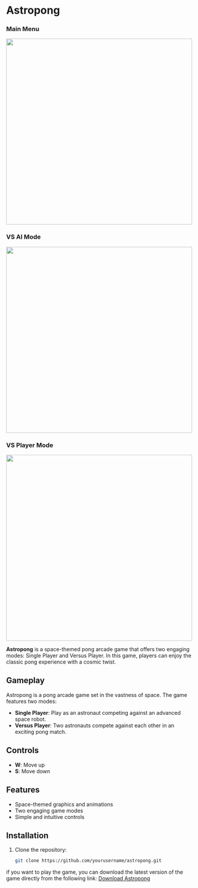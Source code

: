 # Astropong
### Main Menu
<img src="https://github.com/ydunsscotus/Astropong/assets/113657705/916b8203-9efd-4375-91c0-de896754dcdb" width="500">

### VS AI Mode
<img src="https://github.com/ydunsscotus/Astropong/assets/113657705/34f8bd27-3ea6-4658-8391-c7a343c38878" width="500">

### VS Player Mode
<img src="https://github.com/ydunsscotus/Astropong/assets/113657705/45f081d9-7531-41d0-ac3a-135672311855" width="500">

**Astropong** is a space-themed pong arcade game that offers two engaging modes: Single Player and Versus Player. In this game, players can enjoy the classic pong experience with a cosmic twist.

## Gameplay

Astropong is a pong arcade game set in the vastness of space. The game features two modes:

- **Single Player**: Play as an astronaut competing against an advanced space robot.
- **Versus Player**: Two astronauts compete against each other in an exciting pong match.

## Controls

- **W**: Move up
- **S**: Move down

## Features

- Space-themed graphics and animations
- Two engaging game modes
- Simple and intuitive controls

## Installation

1. Clone the repository:
    ```sh
    git clone https://github.com/yourusername/astropong.git
    ```
if you want to play the game, you can download the latest version of the game directly from the following link:
[Download Astropong](https://1drv.ms/u/s!AoQfHXVNUJTksMhosvo2ufvaG3uV_g?e=mTNqy7)
